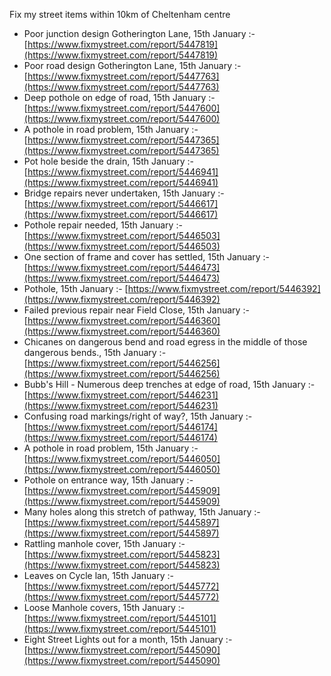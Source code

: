 Fix my street items within 10km of Cheltenham centre

<!-- fix_marker starts -->

- Poor junction design Gotherington Lane, 15th January :- [https://www.fixmystreet.com/report/5447819](https://www.fixmystreet.com/report/5447819)
- Poor road design Gotherington Lane, 15th January :- [https://www.fixmystreet.com/report/5447763](https://www.fixmystreet.com/report/5447763)
- Deep pothole on edge of road, 15th January :- [https://www.fixmystreet.com/report/5447600](https://www.fixmystreet.com/report/5447600)
- A pothole in road problem, 15th January :- [https://www.fixmystreet.com/report/5447365](https://www.fixmystreet.com/report/5447365)
- Pot hole beside the drain, 15th January :- [https://www.fixmystreet.com/report/5446941](https://www.fixmystreet.com/report/5446941)
- Bridge repairs never undertaken, 15th January :- [https://www.fixmystreet.com/report/5446617](https://www.fixmystreet.com/report/5446617)
- Pothole repair needed, 15th January :- [https://www.fixmystreet.com/report/5446503](https://www.fixmystreet.com/report/5446503)
- One section of frame and cover has settled, 15th January :- [https://www.fixmystreet.com/report/5446473](https://www.fixmystreet.com/report/5446473)
- Pothole, 15th January :- [https://www.fixmystreet.com/report/5446392](https://www.fixmystreet.com/report/5446392)
- Failed previous repair near Field Close, 15th January :- [https://www.fixmystreet.com/report/5446360](https://www.fixmystreet.com/report/5446360)
- Chicanes on dangerous bend and road egress in the middle of those dangerous bends., 15th January :- [https://www.fixmystreet.com/report/5446256](https://www.fixmystreet.com/report/5446256)
- Bubb's Hill - Numerous deep trenches at edge of road, 15th January :- [https://www.fixmystreet.com/report/5446231](https://www.fixmystreet.com/report/5446231)
- Confusing road markings/right of way?, 15th January :- [https://www.fixmystreet.com/report/5446174](https://www.fixmystreet.com/report/5446174)
- A pothole in road problem, 15th January :- [https://www.fixmystreet.com/report/5446050](https://www.fixmystreet.com/report/5446050)
- Pothole on entrance way, 15th January :- [https://www.fixmystreet.com/report/5445909](https://www.fixmystreet.com/report/5445909)
- Many holes along this stretch of pathway, 15th January :- [https://www.fixmystreet.com/report/5445897](https://www.fixmystreet.com/report/5445897)
- Rattling manhole cover, 15th January :- [https://www.fixmystreet.com/report/5445823](https://www.fixmystreet.com/report/5445823)
- Leaves on Cycle lan, 15th January :- [https://www.fixmystreet.com/report/5445772](https://www.fixmystreet.com/report/5445772)
- Loose Manhole covers, 15th January :- [https://www.fixmystreet.com/report/5445101](https://www.fixmystreet.com/report/5445101)
- Eight Street Lights out for a month, 15th January :- [https://www.fixmystreet.com/report/5445090](https://www.fixmystreet.com/report/5445090)

<!-- fix_marker ends -->